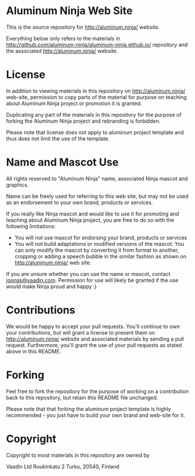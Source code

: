 # Aluminum Ninja Web Site

This is the source repository for http://aluminum.ninja/ website. 

Everything below only refers to the materials in http://github.com/aluminum-ninja/aluminum-ninja.github.io/ repository and the associated http://aluminum.ninja/ website. 


# License

In addition to viewing materials in this repository on http://aluminum.ninja/ web-site, permission to copy parts of the material for purpose on teaching about Aluminum Ninja project or promotion it is granted.

Duplicating any part of the materials in this repository for the purpose of forking the Aluminum Ninja project and rebranding is forbidden. 

Please note that license does not apply to aluminum project template and thus does not limit the use of the template.


# Name and Mascot Use

All rights reserved to "Aluminum Ninja" name, associated Ninja mascot and graphics.

Name can be freely used for referring to this web site, but may not be used as an endorsement to your own brand, products or services.

If you really like Ninja mascot and would like to use it for promoting and teaching about Aluminum Ninja project, you are free to do so with the following limitations:
* You will not use mascot for endorsing your brand, products or services
* You will not build adaptations or modified versions of the mascot. You can only modify the mascot by converting it from format to another, cropping or adding a speech bubble in the similar fashion as shown on http://aluminum.ninja/ web site.

If you are unsure whether you can use the name or mascot, contact joonas@vaadin.com. Permission for use will likely be granted if the use would make Ninja proud and happy :)


# Contributions

We would be happy to accept your pull requests. You'll continue to own your contributions, but will grant a license to present them on http://aluminum.ninja/ website and associated materials
by sending a pull request. Furthermore, you'll grant the use of your pull requests as stated above in this README.


# Forking

Feel free to fork the repository for the purpose of working on a contribution back to this repository, but retain this README file unchanged.

Please note that that forking the aluminum project template is highly recommended - you just have to build your own brand and web-site for it.


# Copyright

Copyright to most materials in this repository are owned by 

  Vaadin Ltd
  Ruukinkatu 2
  Turku, 20540, Finland





